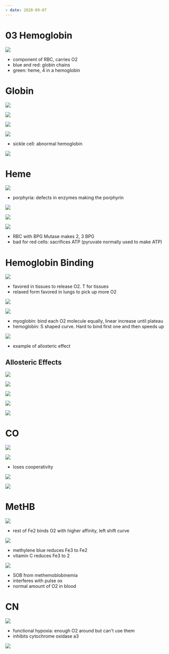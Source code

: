 ```yaml
---
- date: 2020-09-07
---
```


# 03 Hemoglobin

<!-- hemoglobin structures -->

![](https://photos.thisispiggy.com/file/wikiFiles/edZ80KK.jpg)

- component of RBC, carries O2
- blue and red: globin chains
- green: heme, 4 in a hemoglobin

# Globin

<!-- Hemoglobin and globin types. Fetal Hb made when, special how. Hemoglobin diseases are -->

![](https://photos.thisispiggy.com/file/wikiFiles/NVZ4Eey.jpg)

![](https://photos.thisispiggy.com/file/wikiFiles/1K8QC9K.jpg)

![](https://photos.thisispiggy.com/file/wikiFiles/bmF2Exj.jpg)

![](https://photos.thisispiggy.com/file/wikiFiles/2T1uMVS.jpg)

- sickle cell: abnormal hemoglobin

![](https://photos.thisispiggy.com/file/wikiFiles/DckMu8y.jpg)

# Heme

<!-- heme is. Porphyrin is. O2 binds where -->

![](https://photos.thisispiggy.com/file/wikiFiles/Dx48UZ0.jpg)

- porphyria: defects in enzymes making the porphyrin

![](https://photos.thisispiggy.com/file/wikiFiles/DckMu8y.jpg)

<!-- 2, 3 BPG made how, function, when is it high -->

![](https://photos.thisispiggy.com/file/wikiFiles/3zcS9F2.jpg)

![](https://photos.thisispiggy.com/file/wikiFiles/C1Czg1g.jpg)

- RBC with BPG Mutase makes 2, 3 BPG
- bad for red cells: sacrifices ATP (pyruvate normally used to make ATP)

# Hemoglobin Binding

<!-- taut vs relaxed hemoglobin forms. Tissue vs lung -->

![](https://photos.thisispiggy.com/file/wikiFiles/kArGeiE.jpg)

- favored in tissues to release O2. T for tissues
- relaxed form favored in lungs to pick up more O2

![](https://photos.thisispiggy.com/file/wikiFiles/ieZ9woi.jpg)

<!-- hemoglobin vs myoglobin binding. Term for hemoglobin binding -->

![](https://photos.thisispiggy.com/file/wikiFiles/1aUbYSS.jpg)

- myoglobin: bind each O2 molecule equally, linear increase until plateau
- hemoglobin: S shaped curve. Hard to bind first one and then speeds up

![](https://photos.thisispiggy.com/file/wikiFiles/knzw54X.jpg)

- example of allosteric effect

## Allosteric Effects

<!-- allosteric effect is, examples with hemoglobin binding, shift of curve. HbF curve shift -->

![](https://photos.thisispiggy.com/file/wikiFiles/SvFq3OX.jpg)

![](https://photos.thisispiggy.com/file/wikiFiles/iVKtWbp.jpg)

![](https://photos.thisispiggy.com/file/wikiFiles/6BQEIlU.jpg)

![](https://photos.thisispiggy.com/file/wikiFiles/mrUhEV0.jpg)

![](https://photos.thisispiggy.com/file/wikiFiles/omwonDY.jpg)

# CO

<!-- CO binding result, curve -->

![](https://photos.thisispiggy.com/file/wikiFiles/B2YUEQb.jpg)

![](https://photos.thisispiggy.com/file/wikiFiles/9NfYNEY.jpg)

- loses cooperativity

<!-- CO symptoms and treatment -->

![](https://photos.thisispiggy.com/file/wikiFiles/lOjpA6V.jpg)

![](https://photos.thisispiggy.com/file/wikiFiles/sM61Irl.jpg)

# MetHB

<!-- MetHb pathogenesis, binding result, curve -->

![](https://photos.thisispiggy.com/file/wikiFiles/b33dnM8.jpg)

- rest of Fe2 binds O2 with higher affinity, left shift curve

<!-- MetHB causes and treatment. Classic case and symptoms -->

![](https://photos.thisispiggy.com/file/wikiFiles/imePscE.jpg)

- methylene blue reduces Fe3 to Fe2
- vitamin C reduces Fe3 to 2

![](https://photos.thisispiggy.com/file/wikiFiles/NOiRjtT.jpg)

- SOB from methemoblobinemia
- interferes with pulse ox
- normal amount of O2 in blood

# CN

<!-- cyanide binding pathogenesis and result, treatment -->

![](https://photos.thisispiggy.com/file/wikiFiles/mQMJpHG.jpg)

- functional hypoxia: enough O2 around but can't use them
- inhibits cytochrome oxidase a3

![](https://photos.thisispiggy.com/file/wikiFiles/rYaruwZ.jpg)
